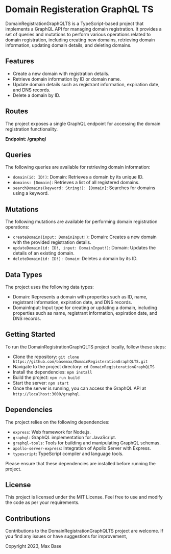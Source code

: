 # Domain Registeration GraphQL TS

DomainRegistrationGraphQLTS is a TypeScript-based project that implements a GraphQL API for managing domain registration. It provides a set of queries and mutations to perform various operations related to domain registration, including creating new domains, retrieving domain information, updating domain details, and deleting domains.

## Features

- Create a new domain with registration details.
- Retrieve domain information by ID or domain name.
- Update domain details such as registrant information, expiration date, and DNS records.
- Delete a domain by ID.

## Routes

The project exposes a single GraphQL endpoint for accessing the domain registration functionality.

**Endpoint: /graphql**

## Queries

The following queries are available for retrieving domain information:

- `domain(id: ID!)`: Domain: Retrieves a domain by its unique ID.
- `domains: [Domain]`: Retrieves a list of all registered domains.
- `searchDomains(keyword: String!): [Domain]`: Searches for domains using a keyword.

## Mutations

The following mutations are available for performing domain registration operations:

- `createDomain(input: DomainInput!)`: Domain: Creates a new domain with the provided registration details.
- `updateDomain(id: ID!, input: DomainInput!)`: Domain: Updates the details of an existing domain.
- `deleteDomain(id: ID!): Domain`: Deletes a domain by its ID.

## Data Types

The project uses the following data types:

- Domain: Represents a domain with properties such as ID, name, registrant information, expiration date, and DNS records.
- DomainInput: Input type for creating or updating a domain, including properties such as name, registrant information, expiration date, and DNS records.

## Getting Started

To run the DomainRegistrationGraphQLTS project locally, follow these steps:

- Clone the repository: `git clone https://github.com/basemax/DomainRegisterationGraphQLTS.git`
- Navigate to the project directory: `cd DomainRegisterationGraphQLTS`
- Install the dependencies: `npm install`
- Build the project: `npm run build`
- Start the server: `npm start`
- Once the server is running, you can access the GraphQL API at `http://localhost:3000/graphql`.

## Dependencies

The project relies on the following dependencies:

- `express`: Web framework for Node.js.
- `graphql`: GraphQL implementation for JavaScript.
- `graphql-tools`: Tools for building and manipulating GraphQL schemas.
- `apollo-server-express`: Integration of Apollo Server with Express.
- `typescript`: TypeScript compiler and language tools.

Please ensure that these dependencies are installed before running the project.

## License

This project is licensed under the MIT License. Feel free to use and modify the code as per your requirements.

## Contributions

Contributions to the DomainRegistrationGraphQLTS project are welcome. If you find any issues or have suggestions for improvement,

Copyright 2023, Max Base
